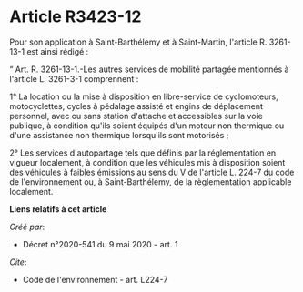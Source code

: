# Article R3423-12

Pour son application à Saint-Barthélemy et à Saint-Martin, l'article R. 3261-13-1 est ainsi rédigé :

“ Art. R. 3261-13-1.-Les autres services de mobilité partagée mentionnés à l'article L. 3261-3-1 comprennent :

1° La location ou la mise à disposition en libre-service de cyclomoteurs, motocyclettes, cycles à pédalage assisté et engins
de déplacement personnel, avec ou sans station d'attache et accessibles sur la voie publique, à condition qu'ils soient
équipés d'un moteur non thermique ou d'une assistance non thermique lorsqu'ils sont motorisés ;

2° Les services d'autopartage tels que définis par la réglementation en vigueur localement, à condition que les véhicules mis
à disposition soient des véhicules à faibles émissions au sens du V de l'article L. 224-7 du code de l'environnement ou, à
Saint-Barthélemy, de la règlementation applicable localement.

**Liens relatifs à cet article**

_Créé par_:

  - Décret n°2020-541 du 9 mai 2020 - art. 1

_Cite_:

  - Code de l'environnement - art. L224-7
